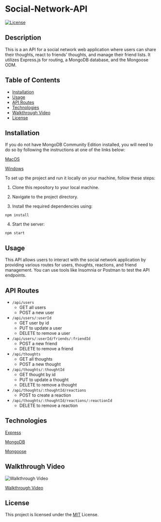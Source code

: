 # Social-Network-API
[![License](https://img.shields.io/badge/License-MIT-yellow.svg)](https://opensource.org/licenses/MIT)

## Description
This is a an API for a social network web application where users can share their thoughts, react to friends' thoughts, and manage their friend lists. It utilizes Express.js for routing, a MongoDB database, and the Mongoose ODM.

## Table of Contents
- [Installation](#installation)
- [Usage](#usage)
- [API Routes](#api-routes)
- [Technologies](#technologies)
- [Walkthrough Video](#walkthrough-video)
- [License](#license)

## Installation

If you do not have MongoDB Community Edition installed, you will need to do so by following the instructions at one of the links below:

[MacOS](https://www.mongodb.com/docs/manual/tutorial/install-mongodb-on-os-x/)

[Windows](https://www.mongodb.com/docs/manual/tutorial/install-mongodb-on-windows/)

To set up the project and run it locally on your machine, follow these steps:

1. Clone this repository to your local machine.

2. Navigate to the project directory.

3. Install the required dependencies using:

```
npm install
```

4. Start the server:

```
npm start
```

## Usage
This API allows users to interact with the social network application by providing various routes for users, thoughts, reactions, and friend management. You can use tools like Insomnia or Postman to test the API endpoints.

## API Routes
- `/api/users`
    - GET all users
    - POST a new user
- `/api/users/:userId`
    - GET user by id
    - PUT to update a user
    - DELETE to remove a user
- `/api/users/:userId/friends/:friendId`
    - POST a new friend
    - DELETE to remove a friend
- `/api/thoughts`
    - GET all thoughts
    - POST a new thought
- `/api/thoughts/:thoughtId`
    - GET thought by id
    - PUT to update a thought
    - DELETE to remove a thought
- `/api/thoughts/:thoughtId/reactions`
    - POST to create a reaction
- `/api/thoughts/:thoughtId/reactions/:reactionId`
    - DELETE to remove a reaction


## Technologies
[Express](https://www.npmjs.com/package/express)

[MongoDB](https://www.npmjs.com/package/mongodb)

[Mongoose](https://www.npmjs.com/package/mongoose)


## Walkthrough Video
![Walkthrough Video](assets/socialNetworkGif.gif)

[Walkthrough Video](https://drive.google.com/file/d/1KzRtgUjEirJhVaAXsvVcwoQJADYw-nzL/view)

## License
This project is licensed under the [MIT](https://opensource.org/licenses/MIT) License.

